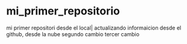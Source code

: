 # mi_primer_repositorio
mi primer repositori
desde  el local|
actualizando informaicion desde el github, desde la nube
segundo cambio
tercer cambio
